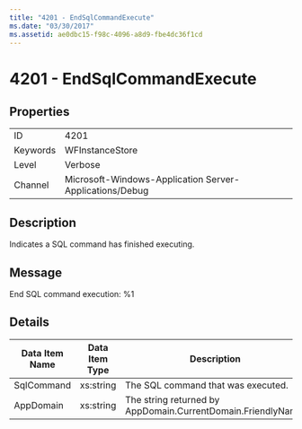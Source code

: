 ```yaml
---
title: "4201 - EndSqlCommandExecute"
ms.date: "03/30/2017"
ms.assetid: ae0dbc15-f98c-4096-a8d9-fbe4dc36f1cd
---
```

# 4201 - EndSqlCommandExecute

## Properties  
  
|||  
|-|-|  
|ID|4201|  
|Keywords|WFInstanceStore|  
|Level|Verbose|  
|Channel|Microsoft-Windows-Application Server-Applications/Debug|  
  
## Description  

 Indicates a SQL command has finished executing.  
  
## Message  

 End SQL command execution: %1  
  
## Details  
  
|Data Item Name|Data Item Type|Description|  
|--------------------|--------------------|-----------------|  
|SqlCommand|xs:string|The SQL command that was executed.|  
|AppDomain|xs:string|The string returned by AppDomain.CurrentDomain.FriendlyName.|
